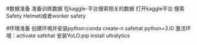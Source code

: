 #数据准备
准备训练数据
在kaggle-平台搜索相关的数据
打开kaggle平台
搜索Safety Helmeti或者worker safety

#环境准备
创建环境并安装python:conda create-n safehat python=3.l0
激活环境：activate safehat
安装YoLO:pip install ultralytics

